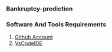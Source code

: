 ### Bankruptcy-prediction

### Software And Tools Requirements

1. [Github Account](https://github.com)
2. [VsCodeIDE](https://code.visualstudio.com/)
